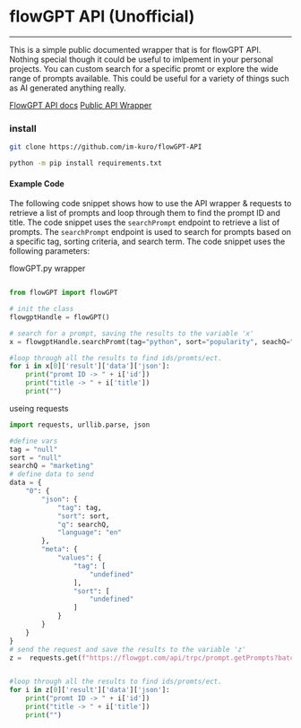 # flowGPT API (Unofficial)

---


This is a simple public documented wrapper that is for flowGPT API. Nothing special though it could be useful to imlpement in your personal projects.
You can custom search for a specific promt or explore the wide range of prompts available. This could be useful for a variety of things such as 
AI generated anything really. 

[FlowGPT API docs](https://github.com/im-kuro/flowGPT-API/blob/main/flowGPT.md)
[Public API Wrapper](https://github.com/im-kuro/flowGPT-API/blob/main/flowGPT.py)


### install
```bash
git clone https://github.com/im-kuro/flowGPT-API
```


```bash
python -m pip install requirements.txt
```


#### Example Code

The following code snippet shows how to use the API wrapper & requests to retrieve a list of prompts and loop through them to find the 
prompt ID and title. The code snippet uses the `searchPrompt` endpoint to retrieve a list of prompts. The `searchPrompt` endpoint is used to search for prompts based on a specific tag, sorting criteria, and search term. The code snippet uses the following parameters:


flowGPT.py wrapper
```python

from flowGPT import flowGPT

# init the class
flowgptHandle = flowGPT()

# search for a prompt, saving the results to the variable 'x'
x = flowgptHandle.searchPromt(tag="python", sort="popularity", seachQ="python")

#loop through all the results to find ids/promts/ect.
for i in x[0]['result']['data']['json']:
	print("promt ID -> " + i['id'])
	print("title -> " + i['title'])
	print("")
```

useing requests
```python
import requests, urllib.parse, json

#define vars
tag = "null"
sort = "null"
searchQ = "marketing"
# define data to send
data = {
	"0": {
		"json": {
			"tag": tag,
			"sort": sort,
			"q": searchQ,
			"language": "en"
		},
		"meta": {
			"values": {
				"tag": [
					"undefined"
				],
				"sort": [
					"undefined"
				]
			}
		}
	}
}
# send the request and save the results to the variable 'z'
z =  requests.get(f"https://flowgpt.com/api/trpc/prompt.getPrompts?batch=1&input={urllib.parse.quote(json.dumps(data))}").json()


#loop through all the results to find ids/promts/ect.
for i in z[0]['result']['data']['json']:
	print("promt ID -> " + i['id'])
	print("title -> " + i['title'])
	print("")

```

